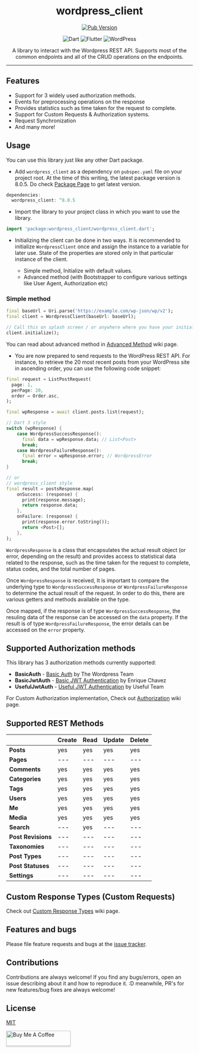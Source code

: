 <div align="center">
<h1>wordpress_client</h1>

[![Pub Version](https://img.shields.io/pub/v/wordpress_client?color=blueviolet)](https://pub.dev/packages/wordpress_client)

![Dart](https://img.shields.io/badge/dart-%230175C2.svg?style=for-the-badge&logo=dart&logoColor=white) ![Flutter](https://img.shields.io/badge/Flutter-%2302569B.svg?style=for-the-badge&logo=Flutter&logoColor=white) ![WordPress](https://img.shields.io/badge/WordPress-%23117AC9.svg?style=for-the-badge&logo=WordPress&logoColor=white)

A library to interact with the Wordpress REST API. Supports most of the common endpoints and all of the CRUD operations on the endpoints.

</div>

---

## Features

- Support for 3 widely used authorization methods.
- Events for preprocessing operations on the response
- Provides statistics such as time taken for the request to complete.
- Support for Custom Requests & Authorization systems.
- Request Synchronization
- And many more!

## Usage

You can use this library just like any other Dart package.

- Add `wordpress_client` as a dependency on `pubspec.yaml` file on your project root. At the time of this writing, the latest package version is 8.0.5. Do check [Package Page](https://pub.dev/packages/wordpress_client) to get latest version.

```dart
dependencies:
  wordpress_client: ^8.0.5
```

- Import the library to your project class in which you want to use the library.

```dart
import 'package:wordpress_client/wordpress_client.dart';
```

- Initializing the client can be done in two ways. It is recommended to initialize `WordpressClient` once and assign the instance to a variable for later use. State of the properties are stored only in that particular instance of the client.

  - Simple method, Initialize with default values.
  - Advanced method (with Bootstrapper to configure various settings like User Agent, Authorization etc)

### Simple method

```dart
final baseUrl = Uri.parse('https://example.com/wp-json/wp/v2');
final client = WordpressClient(baseUrl: baseUrl);

// Call this on splash screen / or anywhere where you have your initializing logic
client.initialize();
```

You can read about advanced method in [Advanced Method](https://github.com/ArunPrakashG/wordpress_client/wiki/Usage#advanced-method) wiki page.

- You are now prepared to send requests to the WordPress REST API. For instance, to retrieve the 20 most recent posts from your WordPress site in ascending order, you can use the following code snippet:

```dart
final request = ListPostRequest(
  page: 1,
  perPage: 20,
  order = Order.asc,
);

final wpResponse = await client.posts.list(request);

// Dart 3 style
switch (wpResponse) {
    case WordpressSuccessResponse():
      final data = wpResponse.data; // List<Post>
      break;
    case WordpressFailureResponse():
      final error = wpResponse.error; // WordpressError
      break;
}

// or
// wordpress_client style
final result = postsResponse.map(
    onSuccess: (response) {
      print(response.message);
      return response.data;
    },
    onFailure: (response) {
      print(response.error.toString());
      return <Post>[];
    },
);
```

`WordpressResponse` is a class that encapsulates the actual result object (or error, depending on the result) and provides access to statistical data related to the response, such as the time taken for the request to complete, status codes, and the total number of pages.

Once `WordpressResponse` is received, It is important to compare the underlying type to `WordpressSuccessResponse` or `WordpressFailureResponse` to determine the actual result of the request. In order to do this, there are various getters and methods available on the type.

Once mapped, if the response is of type `WordpressSuccessResponse`, the resuling data of the response can be accessed on the `data` property. If the result is of type `WordpressFailureResponse`, the error details can be accessed on the `error` property.

## Supported Authorization methods

This library has 3 authorization methods currently supported:

- **BasicAuth** - [Basic Auth](https://github.com/WP-API/Basic-Auth) by The Wordpress Team
- **BasicJwtAuth** - [Basic JWT Authentication](https://wordpress.org/plugins/jwt-authentication-for-wp-rest-api/) by Enrique Chavez
- **UsefulJwtAuth** - [Useful JWT Authentication](https://github.com/usefulteam/jwt-auth) by Useful Team

For Custom Authorization implementation, Check out [Authorization](https://github.com/ArunPrakashG/wordpress_client/wiki/Authorization#custom-authorization) wiki page.

## Supported REST Methods

|                    | Create | Read | Update | Delete |
| ------------------ | ------ | ---- | ------ | ------ |
| **Posts**          | yes    | yes  | yes    | yes    |
| **Pages**          | ---    | ---  | ---    | ---    |
| **Comments**       | yes    | yes  | yes    | yes    |
| **Categories**     | yes    | yes  | yes    | yes    |
| **Tags**           | yes    | yes  | yes    | yes    |
| **Users**          | yes    | yes  | yes    | yes    |
| **Me**             | yes    | yes  | yes    | yes    |
| **Media**          | yes    | yes  | yes    | yes    |
| **Search**         | ---    | yes  | ---    | ---    |
| **Post Revisions** | ---    | ---  | ---    | ---    |
| **Taxonomies**     | ---    | ---  | ---    | ---    |
| **Post Types**     | ---    | ---  | ---    | ---    |
| **Post Statuses**  | ---    | ---  | ---    | ---    |
| **Settings**       | ---    | ---  | ---    | ---    |

## Custom Response Types (Custom Requests)

Check out [Custom Response Types](https://github.com/ArunPrakashG/wordpress_client/wiki/Custom-Requests) wiki page.

## Features and bugs

Please file feature requests and bugs at the [issue tracker][tracker].

## Contributions

Contributions are always welcome! If you find any bugs/errors, open an issue describing about it and how to reproduce it. :D
meanwhile, PR's for new features/bug fixes are always welcome!

## License

[MIT](License)

[license]: https://github.com/ArunPrakashG/wordpress_client/blob/master/LICENSE
[tracker]: https://github.com/ArunPrakashG/wordpress_client/issues

<a href="https://www.buymeacoffee.com/arunprakashg" target="_blank"><img src="https://www.buymeacoffee.com/assets/img/custom_images/orange_img.png" alt="Buy Me A Coffee" style="height: 41px !important;width: 174px !important;box-shadow: 0px 3px 2px 0px rgba(190, 190, 190, 0.5) !important;-webkit-box-shadow: 0px 3px 2px 0px rgba(190, 190, 190, 0.5) !important;" ></a>
